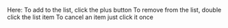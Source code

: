Here:
To add to the list, click the plus button
To remove from the list, double click the list item
To cancel an item just click it once
